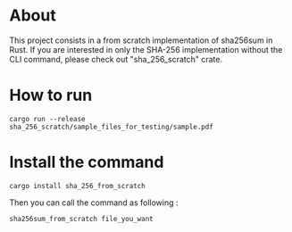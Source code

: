 # About

This project consists in a from scratch implementation of sha256sum in Rust.
If you are interested in only the SHA-256 implementation without the CLI command, please check out "sha_256_scratch" crate.

# How to run

~~~
cargo run --release sha_256_scratch/sample_files_for_testing/sample.pdf
~~~

# Install the command

~~~
cargo install sha_256_from_scratch
~~~

Then you can call the command as following :
~~~
sha256sum_from_scratch file_you_want
~~~

